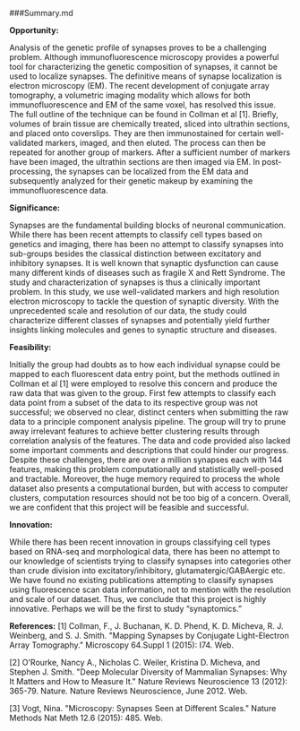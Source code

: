 ###Summary.md

**Opportunity:**

Analysis of the genetic profile of synapses proves to be a challenging problem. Although immunofluorescence microscopy provides a powerful tool for characterizing the genetic composition of synapses, it cannot be used to localize synapses. The definitive means of synapse localization is electron microscopy (EM). 
The recent development of conjugate array tomography, a volumetric imaging modality which allows for both immunofluorescence and EM of the same voxel, has resolved this issue. 
The full outline of the technique can be found in Collman et al [1]. Briefly, volumes of brain tissue are chemically treated, sliced into ultrathin sections, and placed onto coverslips. They are then immunostained for certain well-validated markers, imaged, and then eluted. The process can then be repeated for another group of markers. After a sufficient number of markers have been imaged, the ultrathin sections are then imaged via EM. In post-processing, the synapses can be localized from the EM data and subsequently analyzed for their genetic makeup by examining the immunofluorescence data.

**Significance:**

Synapses are the fundamental building blocks of neuronal communication. While there has been recent attempts to classify cell types based on genetics and imaging, there has been no attempt to classify synapses into sub-groups besides the classical distinction between excitatory and inhibitory synapses. It is well known that synaptic dysfunction can cause many different kinds of diseases such as fragile X and Rett Syndrome. The study and characterization of synapses is thus a clinically important problem. In this study, we use well-validated markers and high resolution electron microscopy to tackle the question of synaptic diversity. With the unprecedented scale and resolution of our data, the study could characterize different classes of synapses and potentially yield further insights linking molecules and genes to synaptic structure and diseases.

**Feasibility:** 

Initially the group had doubts as to how each individual synapse could be mapped to each fluorescent data entry point, but the methods outlined in Collman et al [1] were employed to resolve this concern and produce the raw data that was given to the group. First few attempts to classify each data point from a subset of the data to its respective group was not successful; we observed no clear, distinct centers when submitting the raw data to a principle component analysis pipeline. The group will try to prune away irrelevant features to achieve better clustering results through correlation analysis of the features. The data and code provided also lacked some important comments and descriptions that could hinder our progress. Despite these challenges, there are over a million synapses each with 144 features, making this problem computationally and statistically well-posed and tractable. Moreover, the huge memory required to process the whole dataset also presents a computational burden, but with access to computer clusters, computation resources should not be too big of a concern. Overall, we are confident that this project will be feasible and successful.

**Innovation:**

While there has been recent innovation in groups classifying cell types based on RNA-seq and morphological data, there has been no attempt to our knowledge of scientists trying to classify synapses into categories other than crude division into excitatory/inhibitory, glutamatergic/GABAergic etc. We have found no existing publications attempting to classify synapses using fluorescence scan data information, not to mention with the resolution and scale of our dataset. Thus, we conclude that this project is highly innovative. Perhaps we will be the first to study “synaptomics.”

**References:**
[1] Collman, F., J. Buchanan, K. D. Phend, K. D. Micheva, R. J. Weinberg, and S. J. Smith. "Mapping Synapses by Conjugate Light-Electron Array Tomography." Microscopy 64.Suppl 1 (2015): I74. Web.

[2] O'Rourke, Nancy A., Nicholas C. Weiler, Kristina D. Micheva, and Stephen J. Smith. "Deep Molecular Diversity of Mammalian Synapses: Why It Matters and How to Measure It." Nature Reviews Neuroscience 13 (2012): 365-79. Nature. Nature Reviews Neuroscience, June 2012. Web.

[3] Vogt, Nina. "Microscopy: Synapses Seen at Different Scales." Nature Methods Nat Meth 12.6 (2015): 485. Web.
